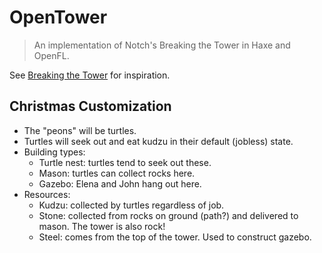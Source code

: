 # OpenTower

> An implementation of Notch's Breaking the Tower in Haxe and OpenFL.

See [Breaking the Tower](https://github.com/al6x/BreakingTheTower) for inspiration.

## Christmas Customization

* The "peons" will be turtles.
* Turtles will seek out and eat kudzu in their default (jobless) state.
* Building types:
  * Turtle nest: turtles tend to seek out these.
  * Mason: turtles can collect rocks here.
  * Gazebo: Elena and John hang out here.
* Resources:
  * Kudzu: collected by turtles regardless of job.
  * Stone: collected from rocks on ground (path?) and delivered to mason.
    The tower is also rock!
  * Steel: comes from the top of the tower. Used to construct gazebo.
